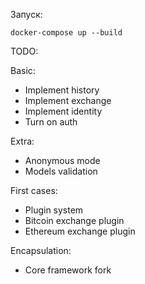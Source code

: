 Запуск:

`docker-compose up --build`

TODO:

Basic:

-   Implement history
-   Implement exchange
-   Implement identity
-   Turn on auth

Extra:

-   Anonymous mode
-   Models validation

First cases:

-   Plugin system
-   Bitcoin exchange plugin
-   Ethereum exchange plugin

Encapsulation:

-   Core framework fork

